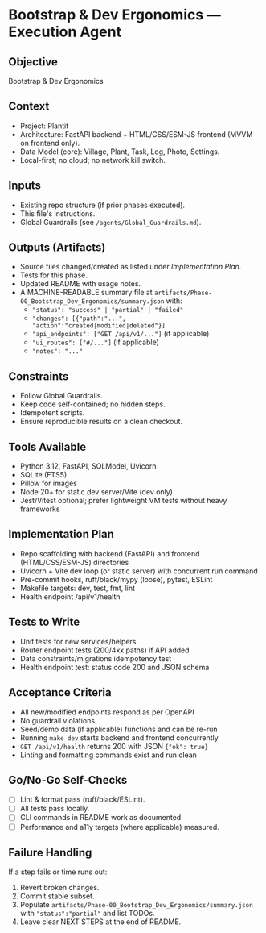 # Bootstrap & Dev Ergonomics — Execution Agent

## Objective
Bootstrap & Dev Ergonomics

## Context
- Project: Plantit
- Architecture: FastAPI backend + HTML/CSS/ESM-JS frontend (MVVM on frontend only).
- Data Model (core): Village, Plant, Task, Log, Photo, Settings.
- Local-first; no cloud; no network kill switch.

## Inputs
- Existing repo structure (if prior phases executed).
- This file's instructions.
- Global Guardrails (see `/agents/Global_Guardrails.md`).

## Outputs (Artifacts)
- Source files changed/created as listed under _Implementation Plan_.
- Tests for this phase.
- Updated README with usage notes.
- A MACHINE-READABLE summary file at `artifacts/Phase-00_Bootstrap_Dev_Ergonomics/summary.json` with:
  - `"status": "success" | "partial" | "failed"`
  - `"changes": [{"path":"...", "action":"created|modified|deleted"}]`
  - `"api_endpoints": ["GET /api/v1/..."]` (if applicable)
  - `"ui_routes": ["#/..."]` (if applicable)
  - `"notes": "..."`

## Constraints
- Follow Global Guardrails.
- Keep code self-contained; no hidden steps.
- Idempotent scripts.
- Ensure reproducible results on a clean checkout.

## Tools Available
- Python 3.12, FastAPI, SQLModel, Uvicorn
- SQLite (FTS5)
- Pillow for images
- Node 20+ for static dev server/Vite (dev only)
- Jest/Vitest optional; prefer lightweight VM tests without heavy frameworks

## Implementation Plan
- Repo scaffolding with backend (FastAPI) and frontend (HTML/CSS/ESM-JS) directories
- Uvicorn + Vite dev loop (or static server) with concurrent run command
- Pre-commit hooks, ruff/black/mypy (loose), pytest, ESLint
- Makefile targets: dev, test, fmt, lint
- Health endpoint /api/v1/health

## Tests to Write
- Unit tests for new services/helpers
- Router endpoint tests (200/4xx paths) if API added
- Data constraints/migrations idempotency test
- Health endpoint test: status code 200 and JSON schema

## Acceptance Criteria
- All new/modified endpoints respond as per OpenAPI
- No guardrail violations
- Seed/demo data (if applicable) functions and can be re-run
- Running `make dev` starts backend and frontend concurrently
- `GET /api/v1/health` returns 200 with JSON `{"ok": true}`
- Linting and formatting commands exist and run clean

## Go/No-Go Self-Checks
- [ ] Lint & format pass (ruff/black/ESLint).
- [ ] All tests pass locally.
- [ ] CLI commands in README work as documented.
- [ ] Performance and a11y targets (where applicable) measured.

## Failure Handling
If a step fails or time runs out:
1. Revert broken changes.
2. Commit stable subset.
3. Populate `artifacts/Phase-00_Bootstrap_Dev_Ergonomics/summary.json` with `"status":"partial"` and list TODOs.
4. Leave clear NEXT STEPS at the end of README.
